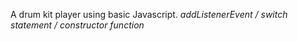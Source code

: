 A drum kit player using basic Javascript.
<em> addListenerEvent / switch statement / constructor function </em>
